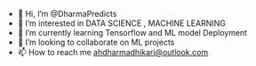 - 👋 Hi, I’m @DharmaPredicts
- 👀 I’m interested in DATA SCIENCE , MACHINE LEARNING
- 🌱 I’m currently learning Tensorflow and ML model Deployment
- 💞️ I’m looking to collaborate on ML projects
- 📫 How to reach me ahdharmadhikari@outlook.com

<!---
DharmaPredicts/DharmaPredicts is a ✨ special ✨ repository because its `README.md` (this file) appears on your GitHub profile.
You can click the Preview link to take a look at your changes.
--->
